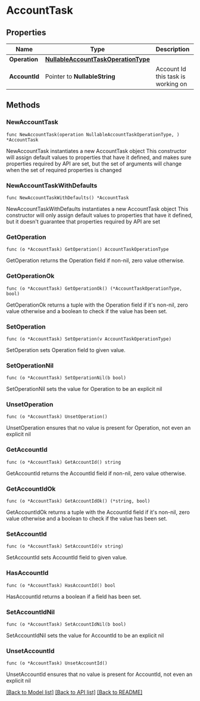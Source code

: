 # AccountTask

## Properties

Name | Type | Description | Notes
------------ | ------------- | ------------- | -------------
**Operation** | [**NullableAccountTaskOperationType**](AccountTaskOperationType.md) |  | 
**AccountId** | Pointer to **NullableString** | Account Id this task is working on | [optional] 

## Methods

### NewAccountTask

`func NewAccountTask(operation NullableAccountTaskOperationType, ) *AccountTask`

NewAccountTask instantiates a new AccountTask object
This constructor will assign default values to properties that have it defined,
and makes sure properties required by API are set, but the set of arguments
will change when the set of required properties is changed

### NewAccountTaskWithDefaults

`func NewAccountTaskWithDefaults() *AccountTask`

NewAccountTaskWithDefaults instantiates a new AccountTask object
This constructor will only assign default values to properties that have it defined,
but it doesn't guarantee that properties required by API are set

### GetOperation

`func (o *AccountTask) GetOperation() AccountTaskOperationType`

GetOperation returns the Operation field if non-nil, zero value otherwise.

### GetOperationOk

`func (o *AccountTask) GetOperationOk() (*AccountTaskOperationType, bool)`

GetOperationOk returns a tuple with the Operation field if it's non-nil, zero value otherwise
and a boolean to check if the value has been set.

### SetOperation

`func (o *AccountTask) SetOperation(v AccountTaskOperationType)`

SetOperation sets Operation field to given value.


### SetOperationNil

`func (o *AccountTask) SetOperationNil(b bool)`

 SetOperationNil sets the value for Operation to be an explicit nil

### UnsetOperation
`func (o *AccountTask) UnsetOperation()`

UnsetOperation ensures that no value is present for Operation, not even an explicit nil
### GetAccountId

`func (o *AccountTask) GetAccountId() string`

GetAccountId returns the AccountId field if non-nil, zero value otherwise.

### GetAccountIdOk

`func (o *AccountTask) GetAccountIdOk() (*string, bool)`

GetAccountIdOk returns a tuple with the AccountId field if it's non-nil, zero value otherwise
and a boolean to check if the value has been set.

### SetAccountId

`func (o *AccountTask) SetAccountId(v string)`

SetAccountId sets AccountId field to given value.

### HasAccountId

`func (o *AccountTask) HasAccountId() bool`

HasAccountId returns a boolean if a field has been set.

### SetAccountIdNil

`func (o *AccountTask) SetAccountIdNil(b bool)`

 SetAccountIdNil sets the value for AccountId to be an explicit nil

### UnsetAccountId
`func (o *AccountTask) UnsetAccountId()`

UnsetAccountId ensures that no value is present for AccountId, not even an explicit nil

[[Back to Model list]](../README.md#documentation-for-models) [[Back to API list]](../README.md#documentation-for-api-endpoints) [[Back to README]](../README.md)


